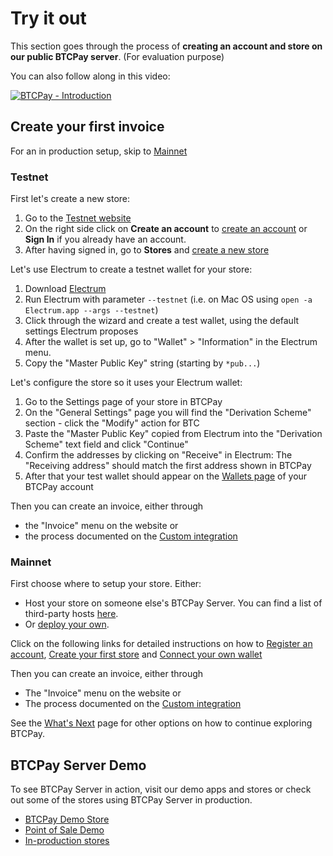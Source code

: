 # Try it out

This section goes through the process of **creating an account and store on our public BTCPay server**. (For evaluation purpose)

You can also follow along in this video:

[![BTCPay - Introduction](https://img.youtube.com/vi/xh3Eac66qc4/mqdefault.jpg)](http://www.youtube.com/watch?v=xh3Eac66qc4 "BTCPay - Introduction")

## Create your first invoice

For an in production setup, skip to [Mainnet](./TryItOut.md#mainnet)

### Testnet
First let's create a new store:

1. Go to the [Testnet website](https://testnet.demo.btcpayserver.org/)
2. On the right side click on **Create an account** to [create an account](https://testnet.demo.btcpayserver.org/Account/Register) or **Sign In** if you already have an account.
3. After having signed in, go to **Stores** and [create a new store](https://testnet.demo.btcpayserver.org/stores)

Let's use Electrum to create a testnet wallet for your store:

1. Download [Electrum](https://electrum.org)
2. Run Electrum with parameter `--testnet` (i.e. on Mac OS using `open -a Electrum.app --args --testnet`)
3. Click through the wizard and create a test wallet, using the default settings Electrum proposes
4. After the wallet is set up, go to "Wallet" > "Information" in the Electrum menu.
5. Copy the "Master Public Key" string (starting by `*pub...`)

Let's configure the store so it uses your Electrum wallet:

1. Go to the Settings page of your store in BTCPay
2. On the "General Settings" page you will find the "Derivation Scheme" section - click the "Modify" action for BTC
3. Paste the "Master Public Key" copied from Electrum into the "Derivation Scheme" text field and click "Continue"
4. Confirm the addresses by clicking on "Receive" in Electrum: The "Receiving address" should match the first address shown in BTCPay
5. After that your test wallet should appear on the [Wallets page](https://testnet.demo.btcpayserver.org/wallets) of your BTCPay account

Then you can create an invoice, either through
* the "Invoice" menu on the website or
* the process documented on the [Custom integration](./CustomIntegration.md)

### Mainnet

First choose where to setup your store.
Either:
* Host your store on someone else's BTCPay Server. You can find a list of third-party hosts [here](./ThirdPartyHosting.md#the-list-of-btcpay-third-party-hosts).
* Or [deploy your own](./Deployment.md).

Click on the following links for detailed instructions on how to [Register an account](./RegisterAccount.md), [Create your first store](./CreateStore.md) and [Connect your own wallet](./WalletSetup.md)

Then you can create an invoice, either through
* The "Invoice" menu on the website or
* The process documented on the [Custom integration](./CustomIntegration.md)

See the [What's Next](./WhatsNext.md) page for other options on how to continue exploring BTCPay.

## BTCPay Server Demo

To see BTCPay Server in action, visit our demo apps and stores or check out some of the stores using BTCPay Server in production.

* [BTCPay Demo Store](https://store.btcpayserver.org/)
* [Point of Sale Demo](https://mainnet.demo.btcpayserver.org/apps/87kj5yKay8mB4UUZcJhZH5TqDKMD3CznjwLjiu1oYZXe/pos)
* [In-production stores](https://directory.btcpayserver.org)
